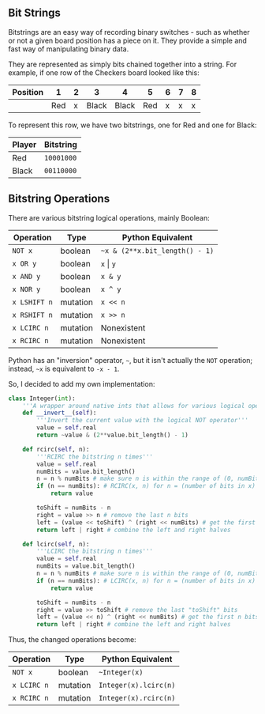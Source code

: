 ## Bit Strings

Bitstrings are an easy way of recording binary switches - such as whether or not a given board position has a piece on it. They provide a simple and fast way of manipulating binary data.

They are represented as simply bits chained together into a string. For example, if one row of the Checkers board looked like this:

|Position|1|2|3|4|5|6|7|8|
|---------|---|---|---|---|---|---|---|---|
| |Red|x|Black|Black|Red|x|x|x|

To represent this row, we have two bitstrings, one for Red and one for Black:

|Player|Bitstring|
|-------|----------|
|Red|`10001000`|
|Black|`00110000`|

## Bitstring Operations

There are various bitstring logical operations, mainly Boolean:

|Operation|Type|Python Equivalent|
|------------|------|---------------------|
|`NOT x`|boolean|`~x & (2**x.bit_length() - 1)`
|`x OR y`|boolean|`x` &#124; `y`|
|`x AND y`|boolean|`x & y`|
|`x NOR y`|boolean|`x ^ y`|
|`x LSHIFT n`|mutation|`x << n`|
|`x RSHIFT n`|mutation|`x >> n`|
|`x LCIRC n`|mutation|Nonexistent|
|`x RCIRC n`|mutation|Nonexistent|

Python has an "inversion" operator, `~`, but it isn't actually the `NOT` operation; instead, `~x` is equivalent to `-x - 1`.

So, I decided to add my own implementation:

```python
class Integer(int):
	'''A wrapper around native ints that allows for various logical operators'''
	def __invert__(self):
		'''Invert the current value with the logical NOT operator'''
		value = self.real
		return ~value & (2**value.bit_length() - 1)

	def rcirc(self, n):
		'''RCIRC the bitstring n times'''
		value = self.real
		numBits = value.bit_length()
		n = n % numBits # make sure n is within the range of (0, numBits) inclusive
		if (n == numBits): # RCIRC(x, n) for n = (number of bits in x) is equal to x
			return value

		toShift = numBits - n
		right = value >> n # remove the last n bits
		left = (value << toShift) ^ (right << numBits) # get the first "toShift" bits
		return left | right # combine the left and right halves

	def lcirc(self, n):
		'''LCIRC the bitstring n times'''
		value = self.real
		numBits = value.bit_length()
		n = n % numBits # make sure n is within the range of (0, numBits) inclusive
		if (n == numBits): # LCIRC(x, n) for n = (number of bits in x) is equal to x
			return value

		toShift = numBits - n
		right = value >> toShift # remove the last "toShift" bits
		left = (value << n) ^ (right << numBits) # get the first n bits
		return left | right # combine the left and right halves
```

Thus, the changed operations become:

|Operation|Type|Python Equivalent|
|------------|------|---------------------|
|`NOT x`|boolean|`~Integer(x)`
|`x LCIRC n`|mutation|`Integer(x).lcirc(n)`|
|`x RCIRC n`|mutation|`Integer(x).rcirc(n)`|
